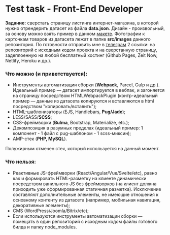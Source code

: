 # Test task - Front-End Developer

**Задание:** сверстать страницу листинга интернет-магазина, в которой нужно отрендерить датасет из файла **data.json**. Дизайн - произвольный, за основу можно взять пример в данном [макете](https://www.figma.com/file/GZDWwVSeu1N8KHRH7B0may/Test_task_sketch?node-id=0%3A1). Фотографии к карточкам товаров из датасета лежат в папке **src/images** данного репозитория. По готовности отправить мне в [телеграм](https://t.me/AleksDrozdov) 2 ссылки: на репозиторий с исходным кодом проекта и на сверстанную страницу, задеплоенную на любой бесплатный хостинг (Github Pages, Zeit Now, Netlify, Heroku и др.).

### Что можно (и приветствуется):

* Инструменты автоматизации сборки (**Webpack**, Parcel, Gulp и др.). Идеальный пример — датасет импортируется в вебпак, и загоняется на страницу посредством HTMLWebpackPlugin (контр-идеальный пример — данные из датасета копируются и вставляются в html посредством "копировать/вставить");
* HTML-шаблонизаторы (EJS, Handlebars, **Pug/Jade**);
* LESS/SASS/**SCSS**;
* CSS-фреймворки (**Bulma**, Bootstrap, Materialize, etc.);
* Декомпозиция в разумных пределах (идеальный пример: 1 компонент - 1 файл с pug-шаблоном - 1 scss-миксин);
* AMP-стек (**PHP, MySQL**).

Полужирным отмечен стек, который используется на данный момент.

### Что нельзя:

* Реактивные JS-фреймворки (React/Angular/Vue/Svelte/etc), равно как и формировать HTML-разметку на клиенте динамически посредством ванильного JS без фреймворков (на клиент должна приходить уже сформированная статичная разметка). Исключение составляют дополнительные элементы, не имеющие отношения к основному контенту из датасета (например, мобильная навигация, декоративные элементы);
* CMS (WordPress/Joomla/Bitrix/etc);
* Если используются инструменты автоматизации сборки — помещать в один репозиторий с исходным кодом файлы готового билда и папку node_modules.
